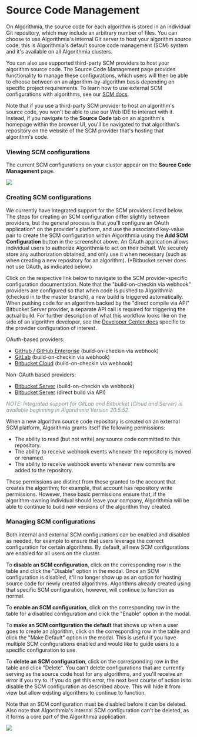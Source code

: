 # Source Code Management

On Algorithmia, the source code for each algorithm is stored in an individual Git repository, which may include an arbitrary number of files. You can choose to use Algorithmia's internal Git server to host your algorithm source code; this is Algorithmia's default source code management (SCM) system and it's available on all Algorithmia clusters.

You can also use supported third-party SCM providers to host your algorithm source code. The Source Code Management page provides functionality to manage these configurations, which users will then be able to choose between on an algorithm-by-algorithm basis depending on specific project requirements. To learn how to use external SCM configurations with algorithms, see our [SCM docs](https://algorithmia.com/developers/algorithm-development/source-code-management).

Note that if you use a third-party SCM provider to host an algorithm's source code, you won't be able to use our Web IDE to interact with it. Instead, if you navigate to the **Source Code** tab on an algorithm's homepage within the browser UI, you'll be navigated to that algorithm's repository on the website of the SCM provider that's hosting that algorithm's code.

### Viewing SCM configurations

The current SCM configurations on your cluster appear on the **Source Code Management** page.

![]({{site.url}}/developers/images/post_images/algo-images-admin/algo-1621527300302.png)

### Creating SCM configurations

We currently have integrated support for the SCM providers listed below. The steps for creating an SCM configuration differ slightly between providers, but the general process is that you'll configure an OAuth application* on the provider's platform, and use the associated key-value pair to create the SCM configuration within Algorithmia using the **Add SCM Configuration** button in the screenshot above. An OAuth application allows individual users to authorize Algorithmia to act on their behalf. We securely store any authorization obtained, and only use it when necessary (such as when creating a new repository for an algorithm). (*Bitbucket server does not use OAuth, as indicated below.)

Click on the respective link below to navigate to the SCM provider-specific configuration documentation. Note that the "build-on-checkin via webhook" providers are configured so that when code is pushed to Algorithmia (checked in to the master branch), a new build is triggered automatically. When pushing code for an algorithm backed by the "direct compile via API" Bitbucket Server provider, a separate API call is required for triggering the actual build. For further description of what this workflow looks like on the side of an algorithm developer, see the [Developer Center docs](https://algorithmia.com/developers/algorithm-development/source-code-management) specific to the provider configuration of interest.

OAuth-based providers:

*   [GitHub / GitHub Enterprise](/managing-advanced-workflows/807370) (build-on-checkin via webhook)
*   [GitLab](/managing-advanced-workflows/807381) (build-on-checkin via webhook)
*   [Bitbucket Cloud](/managing-advanced-workflows/807382) (build-on-checkin via webhook)

Non-OAuth based providers:

*   [Bitbucket Server](/managing-advanced-workflows/805805) (build-on-checkin via webhook)
*   [Bitbucket Server](/managing-advanced-workflows/843874) (direct build via API)

_<span style="color: #7e8c8d;">NOTE: Integrated support for GitLab and Bitbucket (Cloud and Server) is available beginning in Algorithmia Version 20.5.52.</span>_

When a new algorithm source code repository is created on an external SCM platform, Algorithmia grants itself the following permissions:

*   The ability to read (but not write) any source code committed to this repository.
*   The ability to receive webhook events whenever the repository is moved or renamed.
*   The ability to receive webhook events whenever new commits are added to the repository.

These permissions are distinct from those granted to the account that creates the algorithm; for example, that account has repository write permissions. However, these basic permissions ensure that, if the algorithm-owning individual should leave your company, Algorithmia will be able to continue to build new versions of the algorithm they created.

### Managing SCM configurations

Both internal and external SCM configurations can be enabled and disabled as needed, for example to ensure that users leverage the correct configuration for certain algorithms. By default, all new SCM configurations are enabled for all users on the cluster.

To **disable an SCM configuration**, click on the corresponding row in the table and click the "Disable" option in the modal. Once an SCM configuration is disabled, it'll no longer show up as an option for hosting source code for newly created algorithms. Algorithms already created using that specific SCM configuration, however, will continue to function as normal.

To **enable an SCM configuration**, click on the corresponding row in the table for a disabled configuration and click the "Enable" option in the modal.

To **make an SCM configuration the default** that shows up when a user goes to create an algorithm, click on the corresponding row in the table and click the "Make Default" option in the modal. This is useful if you have multiple SCM configurations enabled and would like to guide users to a specific configuration to use.

To **delete an SCM configuration**, click on the corresponding row in the table and click "Delete". You can't delete configurations that are currently serving as the source code host for any algorithms, and you'll receive an error if you try to. If you do get this error, the next best course of action is to disable the SCM configuration as described above. This will hide it from view but allow existing algorithms to continue to function.

Note that an SCM configuration must be disabled before it can be deleted. Also note that Algorithmia's internal SCM configuration can't be deleted, as it forms a core part of the Algorithmia application.

![]({{site.url}}/developers/images/post_images/algo-images-admin/algo-1620874306480.png)